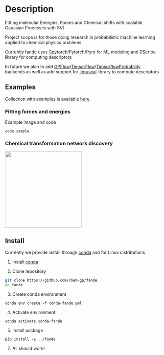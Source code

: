 # Description
Fitting molecular Energies, Forces and Chemical shifts with scalable Gaussian Processes with SVI 

Project scope is for those doing research in probabilistic machine learning applied to chemical physics problems

Currently fande uses [Gpytorch](https://github.com/cornellius-gp/gpytorch)/[Pytorch](https://github.com/pytorch/pytorch)/[Pyro](https://github.com/pyro-ppl/pyro) for ML modeling and [DScribe](https://github.com/SINGROUP/dscribe) library for computing descriptors

In future we plan to add [GPFlow](https://github.com/GPflow/GPflow)/[TensorFlow](https://github.com/tensorflow/tensorflow)/[TensorflowProbability](https://github.com/tensorflow/probability) backends as well as add support for [librascal](https://github.com/lab-cosmo/librascal) library to compute descriptors


## Examples

Collection with examples is available [here](https://github.com/chem-gp/examples).

### Fitting forces and energies

Example image and code

```
code sample
```

### Chemical transformation network discovery

<img src="https://user-images.githubusercontent.com/25351170/171550682-25ea416f-bc54-4373-9b31-1fdbc1f5381e.gif" width="250">

## Install

Currently we provide install through [conda]() and for Linux distributions

1. Install [conda](https://docs.conda.io/projects/conda/en/latest/user-guide/install/linux.html)

2. Clone repository 
``` bash
git clone https://github.com/chem-gp/fande
cd fande
```
3. Create conda environment
```
conda env create -f conda-fande.yml
```
4. Activate environment
```
conda activate conda-fande
```
5. Install package
```
pip install -e ../fande
```
7. All should work!


